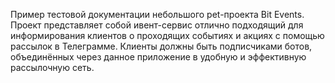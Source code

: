 Пример тестовой документации небольшого pet-проекта Bit Events.
Проект представляет собой ивент-сервис отлично подходящий для информирования клиентов о проходящих событиях и акциях с помощью рассылок в Телеграмме. Клиенты должны быть подписчиками ботов, объединённых через данное приложение в удобную и эффективную рассылочную сеть.

